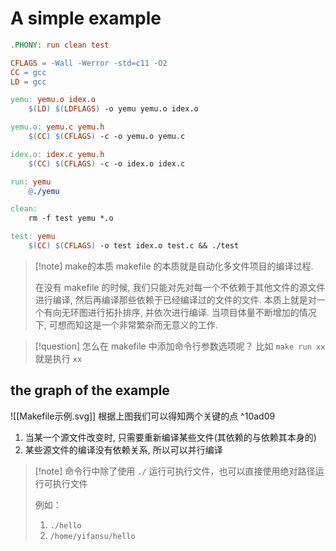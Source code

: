 # A simple example
```makefile
.PHONY: run clean test

CFLAGS = -Wall -Werror -std=c11 -O2
CC = gcc
LD = gcc

yemu: yemu.o idex.o
	$(LD) $(LDFLAGS) -o yemu yemu.o idex.o

yemu.o: yemu.c yemu.h
	$(CC) $(CFLAGS) -c -o yemu.o yemu.c

idex.o: idex.c yemu.h
	$(CC) $(CFLAGS) -c -o idex.o idex.c

run: yemu
	@./yemu

clean:
	rm -f test yemu *.o

test: yemu
	$(CC) $(CFLAGS) -o test idex.o test.c && ./test
```

>[!note] make的本质
>makefile 的本质就是自动化多文件项目的编译过程.
>
>在没有 makefile 的时候, 我们只能对先对每一个不依赖于其他文件的源文件进行编译, 然后再编译那些依赖于已经编译过的文件的文件. 本质上就是对一个有向无环图进行拓扑排序, 并依次进行编译. 当项目体量不断增加的情况下, 可想而知这是一个非常繁杂而无意义的工作.

>[!question] 怎么在 makefile 中添加命令行参数选项呢？
> 比如 `make run xx` 就是执行 `xx`

## the graph of the example

![[Makefile示例.svg]]
根据上图我们可以得知两个关键的点 ^10ad09
1. 当某一个源文件改变时, 只需要重新编译某些文件(其依赖的与依赖其本身的)
2. 某些源文件的编译没有依赖关系, 所以可以并行编译


> [!note] 命令行中除了使用 `./` 运行可执行文件，也可以直接使用绝对路径运行可执行文件
> 
> 例如：
> 1. `./hello`
> 2. `/home/yifansu/hello`